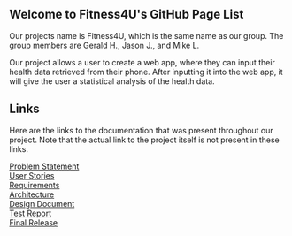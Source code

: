 ## Welcome to Fitness4U's GitHub Page List

Our projects name is Fitness4U, which is the same name as our group. The group members are Gerald H., Jason J., and Mike L.

Our project allows a user to create a web app, where they can input their health data retrieved from their phone. After inputting it into the web app, it will give the user a statistical analysis of the health data.

## Links

Here are the links to the documentation that was present throughout our project. Note that the actual link to the project itself is not present in these links.

[Problem Statement](https://github.com/ml1238/Fitness4You/blob/gh-pages/problem.md) <br />
[User Stories](https://github.com/ml1238/Fitness4You/blob/gh-pages/userstories.md) <br />
[Requirements](https://github.com/ml1238/Fitness4You/blob/gh-pages/requirements.md) <br />
[Architecture](https://github.com/ml1238/Fitness4You/blob/gh-pages/architecture.md) <br />
[Design Document](https://github.com/ml1238/Fitness4You/blob/gh-pages/design.md) <br />
[Test Report](https://github.com/ml1238/Fitness4You/blob/gh-pages/testreport.md) <br />
[Final Release](https://github.com/ml1238/Fitness4You/releases/tag/v1.0.5) <br />



